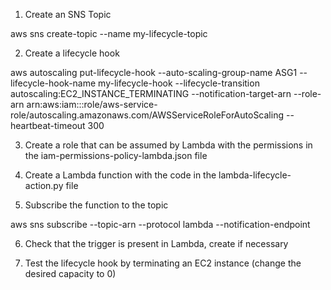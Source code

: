 
1. Create an SNS Topic

aws sns create-topic --name my-lifecycle-topic

2. Create a lifecycle hook

aws autoscaling put-lifecycle-hook --auto-scaling-group-name ASG1 --lifecycle-hook-name my-lifecycle-hook --lifecycle-transition autoscaling:EC2_INSTANCE_TERMINATING --notification-target-arn <SNS-TOPIC-ARN> --role-arn arn:aws:iam::<YOUR-ACCOUNT-ID>:role/aws-service-role/autoscaling.amazonaws.com/AWSServiceRoleForAutoScaling --heartbeat-timeout 300

3. Create a role that can be assumed by Lambda with the permissions in the iam-permissions-policy-lambda.json file

4. Create a Lambda function with the code in the lambda-lifecycle-action.py file

5. Subscribe the function to the topic

aws sns subscribe --topic-arn <SNS-TOPIC-ARN> --protocol lambda --notification-endpoint <LAMBDA-FUNCTION-ARN>

6. Check that the trigger is present in Lambda, create if necessary

7. Test the lifecycle hook by terminating an EC2 instance (change the desired capacity to 0)

